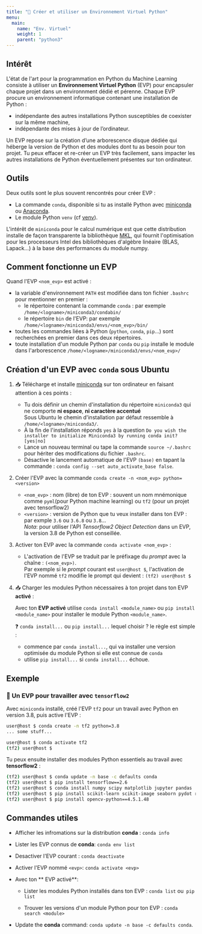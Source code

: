 ```yaml
---
title: "🔨 Créer et utiliser un Environnement Virtuel Python"
menu:
  main:
    name: "Env. Virtuel"
    weight: 1
    parent: "python3"
---
```


## Intérêt

L'état de l'art pour la programmation en Python du Machine Learning consiste à utiliser un __Environnement Virtuel Python__ (EVP) pour encapsuler chaque projet dans un environnment dédié et pérenne. Chaque EVP procure un environnement informatique contenant une installation de Python :

* indépendante des autres installations Python susceptibles de coexister sur la même machine,
* indépendante des mises à jour de l’ordinateur.

Un EVP repose sur la création d’une arborescence disque dédiée qui héberge la version de Python et des modules dont tu as besoin pour ton projet.
Tu peux effacer et re-créer un EVP très facilement, sans impacter les autres installations de Python éventuellement présentes sur ton ordinateur.

## Outils

Deux outils sont le plus souvent rencontrés pour créer EVP :

* La commande `conda`, disponible si tu as installé Python avec [miniconda](https://docs.conda.io/en/latest/miniconda.html) ou [Anaconda](https://www.anaconda.com/products/individual).
* Le module Python `venv` (cf [venv](https://docs.python.org/3/library/venv.html)).

L'intérêt de `miniconda` pour le calcul numérique est que cette distribution installe de façon transparente la bibliothèque [MKL](https://software.intel.com/content/www/us/en/develop/tools/oneapi/components/onemkl.html), qui fournit l'optimisation pour les processeurs Intel des bibliothèques d'algèbre linéaire (BLAS, Lapack...) à la base des performances du module numpy.

## Comment fonctionne un EVP

Quand l'EVP `<nom_evp>` est activé :

* la variable d'environnement `PATH` est modifiée dans ton fichier `.bashrc` pour mentionner en premier :
  * le répertoire contenant la commande `conda` : par exemple `/home/<logname>/miniconda3/condabin/`
  * le répertoire `bin` de l'EVP: par exemple `/home/<logname>/miniconda3/envs/<nom_evp>/bin/`
* toutes les commandes liées à Python (`python`, `conda`, `pip`...) sont recherchées en premier dans ces deux répertoires.
* toute installation d'un module Python par `conda` ou `pip` installe le module dans l'arborescence `/home/<logname>/miniconda3/envs/<nom_evp>/`


## Création d'un EVP avec `conda` sous Ubuntu

1. 📥 Télécharge et installe [miniconda](https://docs.conda.io/en/latest/miniconda.html) sur ton ordinateur en faisant attention à ces points :

    * Tu dois définir un chemin d'installation du répertoire `miniconda3` qui ne comporte __ni espace__, __ni caractère accentué__ <br>
    Sous Ubuntu le chemin d'installation par défaut ressemble à `/home/<logname>/miniconda3/`.
    * À la fin de l'installation réponds `yes` à la question `Do you wish the installer to initialize Miniconda3 by running conda init? [yes|no]`
    * Lance un nouveau terminal ou tape la commande `source ~/.bashrc` pour hériter des modifications du fichier `.bashrc`.
    * Désactive le lancement automatique de l'EVP `(base)` en tapant la commande : `conda config --set auto_activate_base false`.

1. Créer l'EVP avec la commande `conda create -n <nom_evp> python=<version>`

    * `<nom_evp>` : nom (libre) de ton EVP : souvent un nom mnémonique comme `pyml`(pour Python machine learning) ou `tf2` (pour un projet avec  tensorflow2)
    * `<version>` :  version de Python que tu veux installer dans ton EVP : par exmple `3.6` ou `3.6.8` ou `3.8`...<br>
_Nota_: pour utiliser l'API _Tensorflow2 Object Detection_ dans un EVP, la version 3.8 de Python est conseillée.

1. Activer ton EVP avec la commande `conda activate <nom_evp>` :

    * L'activation de l'EVP se traduit par le préfixage du *prompt* avec la chaîne : `(<nom_evp>)`.<br>
    Par exemple si le *prompt* courant est `user@host $`, l'activation de l'EVP nommé `tf2` modifie le prompt qui devient : `(tf2) user@host $`

1. 📥 Charger les modules Python nécessaires à ton projet dans ton EVP __activé__ :

    Avec ton **EVP activé** utilise `conda install <module_name>`  ou `pip install <module_name>` pour installer le module Python `<module_name>`.

    ❓ `conda install...` ou `pip install...` lequel choisir ? le règle est simple :

    * commence par `conda install...`, qui va installer une version optimisée du module Python si elle est connue de `conda`
    * utilise `pip install...` si `conda install...` échoue.
   
## Exemple

### 🔨 Un EVP pour travailler avec `tensorflow2`

Avec `miniconda` installé, créé l'EVP `tf2` pour un travail avec Python en version 3.8, puis active l'EVP :
```bash
user@host $ conda create -n tf2 python=3.8
... some stuff...

user@host $ conda activate tf2
(tf2) user@host $
```
Tu peux ensuite installer des modules Python essentiels au travail avec __tensorflow2__ :

```bash
(tf2) user@host $ conda update -n base -c defaults conda
(tf2) user@host $ pip install tensorflow==2.6
(tf2) user@host $ conda install numpy scipy matplotlib jupyter pandas
(tf2) user@host $ pip install scikit-learn scikit-image seaborn pydot rospkg pyyaml
(tf2) user@host $ pip install opencv-python==4.5.1.48
```

## Commandes utiles

* Afficher les infromations sur la distribution __conda__ : `conda info`

* Lister les EVP connus de __conda__: `conda env list`

* Desactiver l'EVP courant : `conda deactivate`

* Activer l'EVP nommé `<evp>`: `conda activate <evp>`

* Avec ton ** EVP activé**:

   * Lister les modules Python installés dans ton EVP : `conda list` ou` pip list`

   * Trouver les versions d'un module Python pour ton EVP : `conda search <module>`

* Update the __conda__ command: `conda update -n base -c defaults conda`.


